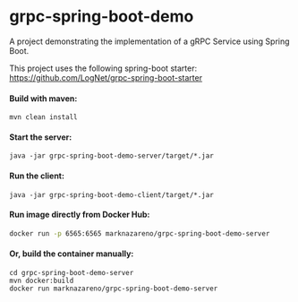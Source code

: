# grpc-spring-boot-demo
A project demonstrating the implementation of a gRPC Service using Spring Boot.

This project uses the following spring-boot starter:
https://github.com/LogNet/grpc-spring-boot-starter

#### Build with maven:
```
mvn clean install
```
#### Start the server:
```
java -jar grpc-spring-boot-demo-server/target/*.jar
```
#### Run the client:
```
java -jar grpc-spring-boot-demo-client/target/*.jar
```
#### Run image directly from Docker Hub:
```sh
docker run -p 6565:6565 marknazareno/grpc-spring-boot-demo-server
```
#### Or, build the container manually:
```
cd grpc-spring-boot-demo-server
mvn docker:build
docker run marknazareno/grpc-spring-boot-demo-server
```
